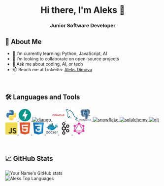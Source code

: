 <h1 align="center">Hi there, I'm Aleks 👋</h1>
<h3 align="center">Junior Software Developer</h3>

## 🔭 About Me
- 🌱 I’m currently learning: Python, JavaScript, AI
- 👯 I’m looking to collaborate on open-source projects
- 💬 Ask me about coding, AI, or tech
- 📫 Reach me at LinkedIn: [Aleks Dimova](https://www.linkedin.com/in/aleks-dimova-883695100/)
<!---
## 🛠️ Skills
- **Languages:** Python, SQL
- **Frameworks:** FastAPI, Django
- **Tools:** Git, Docker, VS Code, 
--->
<br />

## 🛠️ Languages and Tools
<p align="left"> 
    <a href="https://www.python.org" target="_blank" rel="noreferrer"> 
        <img src="https://raw.githubusercontent.com/devicons/devicon/master/icons/python/python-original.svg" alt="python" width="40" height="40"/> 
    </a>
    <a href="https://fastapi.tiangolo.com/" target="_blank" rel="noreferrer">
        <img src="https://raw.githubusercontent.com/devicons/devicon/master/icons/fastapi/fastapi-original.svg" alt="fastapi" width="40" height="40"/>
    </a>
      <a href="https://www.djangoproject.com/" target="_blank" rel="noreferrer"> 
        <img src="https://cdn.worldvectorlogo.com/logos/django.svg" alt="django" width="40" height="40"/> 
    </a> 
    <a href="https://www.oracle.com/" target="_blank" rel="noreferrer">
        <img src="https://raw.githubusercontent.com/devicons/devicon/master/icons/oracle/oracle-original.svg" alt="oracle" width="40" height="40"/>
    </a>
    <a href="https://www.mysql.com/" target="_blank" rel="noreferrer">
        <img src="https://raw.githubusercontent.com/devicons/devicon/master/icons/mysql/mysql-original.svg" alt="mysql" width="40" height="40"/>
    </a>
    <a href="https://www.postgresql.org/" target="_blank" rel="noreferrer"> 
        <img src="https://raw.githubusercontent.com/devicons/devicon/master/icons/postgresql/postgresql-original-wordmark.svg" alt="postgresql" width="40" height="40"/> 
    </a>
<a href="https://www.snowflake.com/" target="_blank" rel="noreferrer">
    <img src="https://quickstarts.snowflake.com/images/snowflake-logo-blue.svg" alt="snowflake" width="100" height="120"/>
</a>

<a href="https://www.sqlalchemy.org/" target="_blank" rel="noreferrer">
    <img src="https://www.sqlalchemy.org/img/sqla_logo.png" alt="sqlalchemy" width="100" height="120"/>
</a>
    <a href="https://git-scm.com/" target="_blank" rel="noreferrer"> 
        <img src="https://www.vectorlogo.zone/logos/git-scm/git-scm-icon.svg" alt="git" width="40" height="40"/> 
    </a>
    <a href="https://developer.mozilla.org/en-US/docs/Web/JavaScript" target="_blank" rel="noreferrer"> 
        <img src="https://raw.githubusercontent.com/devicons/devicon/master/icons/javascript/javascript-original.svg" alt="javascript" width="40" height="40"/> 
    </a>
    <a href="https://developer.mozilla.org/en-US/docs/Web/HTML" target="_blank" rel="noreferrer">
        <img src="https://raw.githubusercontent.com/devicons/devicon/master/icons/html5/html5-original.svg" alt="html5" width="40" height="40"/>
    </a>
    <a href="https://developer.mozilla.org/en-US/docs/Web/CSS" target="_blank" rel="noreferrer">
        <img src="https://raw.githubusercontent.com/devicons/devicon/master/icons/css3/css3-original.svg" alt="css3" width="40" height="40"/>
    </a>
    <a href="https://www.docker.com/" target="_blank" rel="noreferrer"> 
        <img src="https://raw.githubusercontent.com/devicons/devicon/master/icons/docker/docker-original-wordmark.svg" alt="docker" width="40" height="40"/> 
    </a>
    <a href="https://kafka.apache.org/" target="_blank" rel="noreferrer">
        <img src="https://raw.githubusercontent.com/devicons/devicon/master/icons/apachekafka/apachekafka-original.svg" alt="kafka" width="40" height="40"/>
    </a>
<a href="https://graphql.org/" target="_blank" rel="noreferrer">
    <img src="https://raw.githubusercontent.com/devicons/devicon/master/icons/graphql/graphql-plain.svg" alt="graphql" width="40" height="40"/>
</a>

</p>
<br />

## 📈 GitHub Stats
![Your Name's GitHub stats](https://github-readme-stats.vercel.app/api?username=Aleks1014&show_icons=true&theme=radical)
<br />
<img src="https://github-readme-stats.vercel.app/api/top-langs/?username=Aleks1014&layout=compact&theme=dark&bg_color=0A0A0A" alt="Aleks Top Languages"/>
<br />
